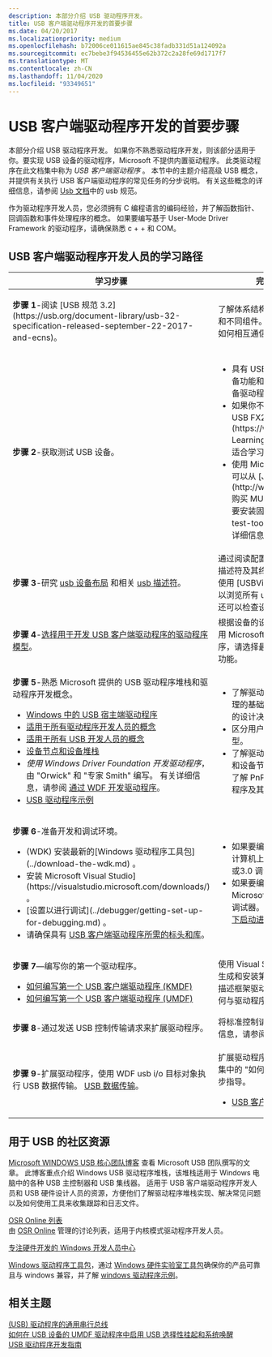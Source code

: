 ```yaml
---
description: 本部分介绍 USB 驱动程序开发。
title: USB 客户端驱动程序开发的首要步骤
ms.date: 04/20/2017
ms.localizationpriority: medium
ms.openlocfilehash: b72006ce011615ae845c38fadb331d51a124092a
ms.sourcegitcommit: ec7bebe3f94536455e62b372c2a28fe69d1717f7
ms.translationtype: MT
ms.contentlocale: zh-CN
ms.lasthandoff: 11/04/2020
ms.locfileid: "93349651"
---
```

# <a name="first-steps-for-usb-client-driver-development"></a>USB 客户端驱动程序开发的首要步骤

本部分介绍 USB 驱动程序开发。 如果你不熟悉驱动程序开发，则该部分适用于你。要实现 USB 设备的驱动程序，Microsoft 不提供内置驱动程序。 此类驱动程序在此文档集中称为 *USB 客户端驱动程序* 。 本节中的主题介绍高级 USB 概念，并提供有关执行 USB 客户端驱动程序的常见任务的分步说明。 有关这些概念的详细信息，请参阅 [Usb 文档](https://usb.org/documents)中的 usb 规范。

作为驱动程序开发人员，您必须拥有 C 编程语言的编码经验，并了解函数指针、回调函数和事件处理程序的概念。 如果要编写基于 User-Mode Driver Framework 的驱动程序，请确保熟悉 c + + 和 COM。

## <a name="learning-path-for-usb-client-driver-developers"></a>USB 客户端驱动程序开发人员的学习路径

<table>
<colgroup>
<col width="50%" />
<col width="50%" />
</colgroup>
<thead>
<tr class="header">
<th>学习步骤</th>
<th>完成该步骤后，你应该能够 .。。</th>
</tr>
</thead>
<tbody>
<tr class="odd">
<td><p><strong>步骤 1</strong>-阅读 [USB 规范 3.2](https://usb.org/document-library/usb-32-specification-released-september-22-2017-and-ecns)。</p></td>
<td>了解体系结构 (设备、主机控制器和中心) 的行业规范和不同组件。 务必了解数据流模型，主机和设备之间如何相互通信，以及设备所需的请求格式。</td>
</tr>
<tr class="even">
<td><p><strong>步骤 2</strong>-获取测试 USB 设备。</p></td>
<td><ul>
<li>具有 USB 设备及其硬件规范。 该规范描述了设备功能和支持的供应商命令。 使用规范来确定设备驱动程序的功能以及相关的设计决策。</li>
<li>如果你不熟悉 USB 驱动程序开发，请使用 [OSR USB FX2 学习工具包](https://www.amazon.com/OSR-USB-FX2-Learning-Kit/dp/B07FNSYCLR) 。 此工具包最适合学习本文档集中包括的 USB 示例。</li>
<li>使用 Microsoft USB 测试工具 (MUTT) 设备。 可以从 [JJG 技术](http://www.jjgtechnologies.com/Mutt20.htm)购买 MUTT 硬件。 设备未安装安装的固件。 若要安装固件，请下载 [MUTT](./microsoft-usb-test-tool--mutt--devices.md)软件包。 有关详细信息，请参阅包附带的文档。</li>
</ul></td>
</tr>
<tr class="odd">
<td><p><strong>步骤 3</strong>-研究 <a href="usb-device-layout.md" data-raw-source="[USB device layout](usb-device-layout.md)">usb 设备布局</a> 和相关 <a href="usb-descriptors.md" data-raw-source="[USB descriptors](usb-descriptors.md)">usb 描述符</a>。</p></td>
<td>通过阅读配置描述符、每个受支持的备用设置的接口描述符及其终结点描述符来描述你的设备功能。 通过使用 [USBView](../debugger/usbview.md)，你可以浏览所有 usb 控制器和连接到它们的 usb 设备，还可以检查设备配置。</td>
</tr>
<tr class="even">
<td><p><strong>步骤 4</strong>-<a href="winusb-considerations.md" data-raw-source="[Choose a driver model for developing a USB client driver](winusb-considerations.md)">选择用于开发 USB 客户端驱动程序的驱动程序模型</a>。</p></td>
<td>根据设备的设计，确定是编写自定义驱动程序还是使用 Microsoft 提供的驱动程序之一。 若要编写驱动程序，请选择最佳驱动程序模型并描述每个模型支持的功能。</td>
</tr>
<tr class="odd">
<td><p><strong>步骤 5</strong>-熟悉 Microsoft 提供的 USB 驱动程序堆栈和驱动程序开发概念。</p>
<ul>
<li><a href="usb-3-0-driver-stack-architecture.md" data-raw-source="[USB host-side drivers in Windows](usb-3-0-driver-stack-architecture.md)">Windows 中的 USB 宿主端驱动程序</a></li>
<li><a href="/windows-hardware/drivers/gettingstarted/concepts-and-knowledge-for-all-driver-developers" data-raw-source="[Concepts for All Driver Developers](../gettingstarted/concepts-and-knowledge-for-all-driver-developers.md)">适用于所有驱动程序开发人员的概念</a></li>
<li><a href="usb-concepts-for-all-developers.md" data-raw-source="[Concepts for all USB developers](usb-concepts-for-all-developers.md)">适用于所有 USB 开发人员的概念</a></li>
<li><a href="/windows-hardware/drivers/gettingstarted/device-nodes-and-device-stacks" data-raw-source="[Device nodes and device stacks](../gettingstarted/device-nodes-and-device-stacks.md)">设备节点和设备堆栈</a></li>
<li><em>使用 Windows Driver Foundation 开发驱动程序</em>，由 "Orwick" 和 "专家 Smith" 编写。 有关详细信息，请参阅 <a href="/windows-hardware/drivers/wdf/developing-drivers-with-wdf" data-raw-source="[Developing Drivers with WDF](../wdf/developing-drivers-with-wdf.md)">通过 WDF 开发驱动程序</a>。</li>
<li><a href="usb-driver-samples-in-wdk.md" data-raw-source="[USB driver samples](usb-driver-samples-in-wdk.md)">USB 驱动程序示例</a></li>
</ul></td>
<td><ul>
<li>了解驱动程序在 Windows 操作系统中的工作原理的基础知识。 了解基础知识将帮助您做出适当的设计决策，并使您能够简化开发过程。</li>
<li>区分用户模式和内核模式驱动程序体系结构模型。</li>
<li>了解驱动程序加载以及 Windows 如何在设备树和设备节点中组织即插即用 (PnP) 设备。 你还应了解 PnP 管理器如何生成设备堆栈以及你的驱动程序及其设备对象放置在设备堆栈中的位置。</li>
</ul></td>
</tr>
<tr class="even">
<td><p><strong>步骤 6</strong>-准备开发和调试环境。</p>
<ul>
<li> (WDK) 安装最新的[Windows 驱动程序工具包](../download-the-wdk.md) </a> 。</li>
<li>安装 Microsoft Visual Studio] (https://visualstudio.microsoft.com/downloads/) </a> 。</li>
<li>[设置以进行调试](../debugger/getting-set-up-for-debugging.md) </a> 。</li>
<li>请确保具有 <a href="headers-and-libraries-for-a-usb-client-driver.md" data-raw-source="[Headers and libraries required by a USB client driver](headers-and-libraries-for-a-usb-client-driver.md)">USB 客户端驱动程序所需的标头和库</a>。</li>
</ul></td>
<td><ul>
<li>如果要编写内核模式驱动程序，应在主机和目标计算机上通过以太网网络、1394电缆、USB 2.0 或3.0 调试电缆或空调缆线配置调试。</li>
<li>如果要编写用户模式驱动程序，可以使用 Microsoft Visual Studio 环境中可用的用户模式调试器。 你应该知道 <a href="/windows-hardware/drivers/debugger/debugging-a-user-mode-process-using-visual-studio" data-raw-source="[how to attach to a process or launch a process under the debugger](../debugger/debugging-a-user-mode-process-using-visual-studio.md)">如何附加到进程或在调试器下启动进程</a>。</li>
</ul></td>
</tr>
<tr class="odd">
<td><p><strong>步骤 7</strong>—编写你的第一个驱动程序。</p>
<ul>
<li><a href="tutorial--write-your-first-usb-client-driver--kmdf-.md" data-raw-source="[How to write your first USB client driver (KMDF)](tutorial--write-your-first-usb-client-driver--kmdf-.md)">如何编写第一个 USB 客户端驱动程序 (KMDF)</a></li>
<li><a href="implement-driver-entry-for-a-usb-driver--umdf-.md" data-raw-source="[How to write your first USB client driver (UMDF)](implement-driver-entry-for-a-usb-driver--umdf-.md)">如何编写第一个 USB 客户端驱动程序 (UMDF)</a></li>
</ul></td>
<td>使用 Visual Studio 2012 附带的 USB 模板，编写、生成和安装第一个 USB 客户端驱动程序。 应该能够描述框架驱动程序、设备和队列对象，并了解框架如何与驱动程序通信。</td>
</tr>
<tr class="even">
<td><strong>步骤 8</strong>-通过发送 USB 控制传输请求来扩展驱动程序。</td>
<td>将标准控制请求和供应商命令发送到设备。 有关详细信息，请参阅 <a href="usb-control-transfer.md" data-raw-source="[How to send a USB control transfer](usb-control-transfer.md)">如何发送 USB 控件传输</a>。</td>
</tr>
<tr class="odd">
<td><p><strong>步骤 9</strong>-扩展驱动程序，使用 WDF usb i/o 目标对象执行 USB 数据传输。 <a href="usb-device-i-o.md" data-raw-source="[USB data transfers](usb-device-i-o.md)">USB 数据传输</a>。</p></td>
<td><p>扩展驱动程序以执行常见任务。 本主题列出了本文档集中的 "如何" 主题，其中提供了有关这些任务的分步指导。</p>
<ul>
<li><a href="wdk-resources-for-usb-driver-development.md" data-raw-source="[Common tasks for USB client drivers](wdk-resources-for-usb-driver-development.md)">USB 客户端驱动程序的常见任务</a></li>
</ul></td>
</tr>
</tbody>
</table>

## <a name="community-resources-for-usb"></a>用于 USB 的社区资源

[Microsoft WINDOWS USB 核心团队博客](https://techcommunity.microsoft.com/t5/microsoft-usb-blog/bg-p/MicrosoftUSBBlog) 查看 Microsoft USB 团队撰写的文章。 此博客重点介绍 Windows USB 驱动程序堆栈，该堆栈适用于 Windows 电脑中的各种 USB 主控制器和 USB 集线器。 适用于 USB 客户端驱动程序开发人员和 USB 硬件设计人员的资源，方便他们了解驱动程序堆栈实现、解决常见问题以及如何使用工具来收集跟踪和日志文件。

[OSR Online 列表](https://www.osronline.com/)  
由 [OSR Online](https://www.osronline.com/) 管理的讨论列表，适用于内核模式驱动程序开发人员。

[专注硬件开发的 Windows 开发人员中心](../dashboard/index.yml)  

[Windows 驱动程序工具包](../download-the-wdk.md)，通过 [Windows 硬件实验室工具包](/windows-hardware/test/hlk/)确保你的产品可靠且与 windows 兼容，并了解 [windows 驱动程序示例](../samples/index.md)。

## <a name="related-topics"></a>相关主题

[ (USB) 驱动程序的通用串行总线](../index.yml)  
[如何在 USB 设备的 UMDF 驱动程序中启用 USB 选择性挂起和系统唤醒](./selective-suspend-in-umdf-drivers.md)  
[USB 驱动程序开发指南](usb-driver-development-guide.md)